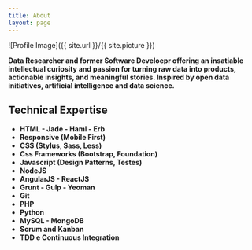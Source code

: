 ```yaml
---
title: About
layout: page
---
```

![Profile Image]({{ site.url }}/{{ site.picture }})

<p><b>Data Researcher and former Software Develoepr offering an insatiable intellectual curiosity and passion for turning raw data into products, actionable insights, and meaningful stories. Inspired by open data initiatives, artificial intelligence and data science.<b></p>

<h2>Technical Expertise</h2>

<ul class="skill-list">
	<li>HTML - Jade - Haml - Erb</li>
	<li>Responsive (Mobile First)</li>
	<li>CSS (Stylus, Sass, Less)</li>
	<li>Css Frameworks (Bootstrap, Foundation)</li>
	<li>Javascript (Design Patterns, Testes)</li>
	<li>NodeJS</li>
	<li>AngularJS - ReactJS</li>
	<li>Grunt - Gulp - Yeoman</li>
	<li>Git</li>
	<li>PHP</li>
	<li>Python</li>
	<li>MySQL - MongoDB</li>
	<li>Scrum and Kanban</li>
	<li>TDD e Continuous Integration</li>
</ul>

